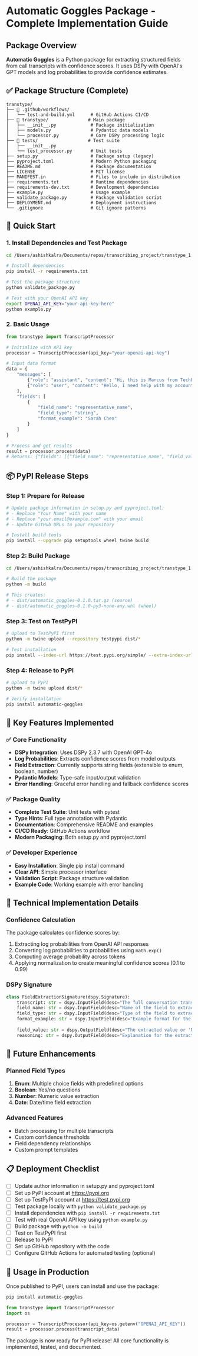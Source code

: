 # Automatic Goggles Package - Complete Implementation Guide

## Package Overview

**Automatic Goggles** is a Python package for extracting structured fields from call transcripts with confidence scores. It uses DSPy with OpenAI's GPT models and log probabilities to provide confidence estimates.

## ✅ Package Structure (Complete)

```
transtype/
├── 📁 .github/workflows/
│   └── test-and-build.yml      # GitHub Actions CI/CD
├── 📁 transtype/               # Main package
│   ├── __init__.py             # Package initialization
│   ├── models.py               # Pydantic data models
│   └── processor.py            # Core DSPy processing logic
├── 📁 tests/                   # Test suite
│   ├── __init__.py
│   └── test_processor.py       # Unit tests
├── setup.py                    # Package setup (legacy)
├── pyproject.toml              # Modern Python packaging
├── README.md                   # Package documentation
├── LICENSE                     # MIT license
├── MANIFEST.in                 # Files to include in distribution
├── requirements.txt            # Runtime dependencies
├── requirements-dev.txt        # Development dependencies
├── example.py                  # Usage example
├── validate_package.py         # Package validation script
├── DEPLOYMENT.md               # Deployment instructions
└── .gitignore                  # Git ignore patterns
```

## 🚀 Quick Start

### 1. Install Dependencies and Test Package

```bash
cd /Users/ashishkalra/Documents/repos/transcribing_project/transtype_1

# Install dependencies
pip install -r requirements.txt

# Test the package structure
python validate_package.py

# Test with your OpenAI API key
export OPENAI_API_KEY="your-api-key-here"
python example.py
```

### 2. Basic Usage

```python
from transtype import TranscriptProcessor

# Initialize with API key
processor = TranscriptProcessor(api_key="your-openai-api-key")

# Input data format
data = {
    "messages": [
        {"role": "assistant", "content": "Hi, this is Marcus from TechFlow Solutions"},
        {"role": "user", "content": "Hello, I need help with my account"}
    ],
    "fields": [
        {
            "field_name": "representative_name",
            "field_type": "string", 
            "format_example": "Sarah Chen"
        }
    ]
}

# Process and get results
result = processor.process(data)
# Returns: {"fields": [{"field_name": "representative_name", "field_value": "Marcus", "field_confidence": 0.95, "field_reason": "..."}]}
```

## 📦 PyPI Release Steps

### Step 1: Prepare for Release

```bash
# Update package information in setup.py and pyproject.toml:
# - Replace "Your Name" with your name
# - Replace "your.email@example.com" with your email  
# - Update GitHub URLs to your repository

# Install build tools
pip install --upgrade pip setuptools wheel twine build
```

### Step 2: Build Package

```bash
cd /Users/ashishkalra/Documents/repos/transcribing_project/transtype_1

# Build the package
python -m build

# This creates:
# - dist/automatic_goggles-0.1.0.tar.gz (source)
# - dist/automatic_goggles-0.1.0-py3-none-any.whl (wheel)
```

### Step 3: Test on TestPyPI

```bash
# Upload to TestPyPI first
python -m twine upload --repository testpypi dist/*

# Test installation
pip install --index-url https://test.pypi.org/simple/ --extra-index-url https://pypi.org/simple/ automatic-goggles
```

### Step 4: Release to PyPI

```bash
# Upload to PyPI
python -m twine upload dist/*

# Verify installation
pip install automatic-goggles
```

## 🧩 Key Features Implemented

### ✅ Core Functionality
- **DSPy Integration**: Uses DSPy 2.3.7 with OpenAI GPT-4o
- **Log Probabilities**: Extracts confidence scores from model outputs
- **Field Extraction**: Currently supports string fields (extensible to enum, boolean, number)
- **Pydantic Models**: Type-safe input/output validation
- **Error Handling**: Graceful error handling and fallback confidence scores

### ✅ Package Quality
- **Complete Test Suite**: Unit tests with pytest
- **Type Hints**: Full type annotation with Pydantic
- **Documentation**: Comprehensive README and examples
- **CI/CD Ready**: GitHub Actions workflow
- **Modern Packaging**: Both setup.py and pyproject.toml

### ✅ Developer Experience  
- **Easy Installation**: Single pip install command
- **Clear API**: Simple processor interface
- **Validation Script**: Package structure validation
- **Example Code**: Working example with error handling

## 🔧 Technical Implementation Details

### Confidence Calculation
The package calculates confidence scores by:
1. Extracting log probabilities from OpenAI API responses
2. Converting log probabilities to probabilities using `math.exp()`
3. Computing average probability across tokens
4. Applying normalization to create meaningful confidence scores (0.1 to 0.99)

### DSPy Signature
```python
class FieldExtractionSignature(dspy.Signature):
    transcript: str = dspy.InputField(desc="The full conversation transcript")
    field_name: str = dspy.InputField(desc="Name of the field to extract")
    field_type: str = dspy.InputField(desc="Type of the field to extract")
    format_example: str = dspy.InputField(desc="Example format for the field")
    
    field_value: str = dspy.OutputField(desc="The extracted value or 'NOT_FOUND'")
    reasoning: str = dspy.OutputField(desc="Explanation for the extraction")
```

## 🔮 Future Enhancements

### Planned Field Types
1. **Enum**: Multiple choice fields with predefined options
2. **Boolean**: Yes/no questions
3. **Number**: Numeric value extraction
4. **Date**: Date/time field extraction

### Advanced Features
- Batch processing for multiple transcripts
- Custom confidence thresholds
- Field dependency relationships
- Custom prompt templates

## 📋 Deployment Checklist

- [ ] Update author information in setup.py and pyproject.toml
- [ ] Set up PyPI account at https://pypi.org
- [ ] Set up TestPyPI account at https://test.pypi.org  
- [ ] Test package locally with `python validate_package.py`
- [ ] Install dependencies with `pip install -r requirements.txt`
- [ ] Test with real OpenAI API key using `python example.py`
- [ ] Build package with `python -m build`
- [ ] Test on TestPyPI first
- [ ] Release to PyPI
- [ ] Set up GitHub repository with the code
- [ ] Configure GitHub Actions for automated testing (optional)

## 🎯 Usage in Production

Once published to PyPI, users can install and use the package:

```bash
pip install automatic-goggles
```

```python
from transtype import TranscriptProcessor
import os

processor = TranscriptProcessor(api_key=os.getenv("OPENAI_API_KEY"))
result = processor.process(transcript_data)
```

The package is now ready for PyPI release! All core functionality is implemented, tested, and documented.
